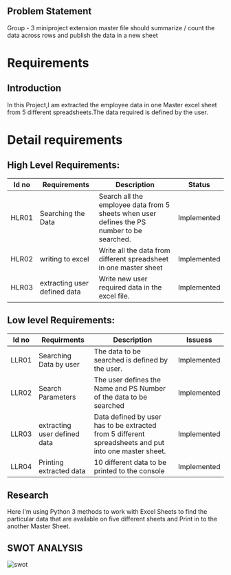 ## Problem Statement
Group - 3 miniproject extension
master file should summarize / count the data across rows and publish the data in a new sheet
# Requirements
## Introduction
 In this Project,I am extracted the employee data in one Master excel sheet from 5 different spreadsheets.The data required is defined by the user.

# Detail requirements
## High Level Requirements: 
Id no   |  Requirements                           |   Description                                                                    | Status  
------|-----------------------------------------|--------------------------------------------------------------------------------- |----------
HLR01 |  Searching the Data                     | Search all the employee data from 5 sheets when user defines the PS number to be searched.|Implemented
HLR02 | writing to excel                        | Write all the data from different spreadsheet in one master sheet                |Implemented
HLR03 | extracting user defined data            | Write new user required data in the excel file.                                  |Implemented

##  Low level Requirements:
Id no    |              Requirments             |         Description                                                                   | Issuess  
---------|--------------------------------------|------------------------------------------------------------------------------------   |----------
LLR01    | Searching Data by user               | The data to be searched is defined by the user.                                       |Implemented
LLR02    | Search Parameters                    | The user defines the Name and PS Number of the data to be searched                    |Implemented
LLR03    | extracting user defined data         | Data defined by user has to be extracted from 5 different spreadsheets and put into one master sheet.|Implemented
LLR04    | Printing extracted data              | 10 different data to be printed to the console                                        |    Implemented

## Research
Here I'm using Python 3 methods to work with Excel Sheets to find the particular data that are available on five different sheets and Print in to the another Master Sheet.

## SWOT ANALYSIS

![swot](https://user-images.githubusercontent.com/78869826/111928167-e1c0a580-8ad8-11eb-838e-41cceb48032f.JPG)



